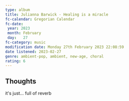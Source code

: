 ```yaml
---
type: album 
title: Julianna Barwick - Healing is a miracle
fc-calendar: Gregorian Calendar
fc-date: 
 year: 2023
 month: February
 day:   27
fc-category: music
modification date: Monday 27th February 2023 22:08:59
date listened: 2023-02-27
genre: ambient-pop, ambient, new-age, choral
rating: 6
---
```

## Thoughts

it's just... full of reverb